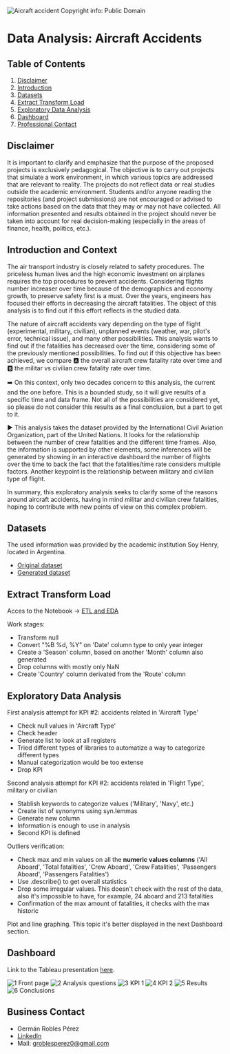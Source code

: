 ![Aicraft accident](https://github.com/GRP-777/Data_Analysis-Aircraft_Accidents/assets/132501854/77bfc388-ab09-4e88-8c54-0b02239110d8)
Copyright info:
Public Domain


# Data Analysis: Aircraft Accidents

## Table of Contents
1. [Disclaimer](#disclaimer)
2. [Introduction](#introduction)
3. [Datasets](#datasets)
4. [Extract Transform Load](#etl)
5. [Exploratory Data Analysis](#eda)
6. [Dashboard](#dashboard)
7. [Professional Contact](#contact)


  
## Disclaimer <a name="disclaimer"></a>

It is important to clarify and emphasize that the purpose of the proposed projects is exclusively pedagogical. The objective is to carry out projects that simulate a work environment, in which various topics are addressed that are relevant to reality. The projects do not reflect data or real studies outside the academic environment. Students and/or anyone reading the repositories (and project submissions) are not encouraged or advised to take actions based on the data that they may or may not have collected. All information presented and results obtained in the project should never be taken into account for real decision-making (especially in the areas of finance, health, politics, etc.).


## Introduction and Context <a name="introduction"></a>

The air transport industry is closely related to safety procedures. The priceless human lives and the high economic investment on airplanes requires the top procedures to prevent accidents. Considering flights number increaser over time because of the demographics and economy growth, to preserve safety first is a must. Over the years, engineers has focused their efforts in decreasing the aircraft fatalities. The object of this analysis is to find out if this effort reflects in the studied data. 

The nature of aircraft accidents vary depending on the type of flight (experimental, military, civilian), unplanned events (weather, war, pilot's error, technical issue), and many other possibilities. This analysis wants to find out if the fatalities has decreased over the time, considering some of the previously mentioned possibilities. To find out if this objective has been achieved, we compare :a: the overall aircraft crew fatality rate over time and :b: the militar vs civilian crew fatality rate over time.

:arrow_right: On this context, only two decades concern to this analysis, the current and the one before. This is a bounded study, so it will give results of a specific time and data frame. Not all of the possibilities are considered yet, so please do not consider this results as a final conclusion, but a part to get to it. 

:arrow_forward: This analysis takes the dataset provided by the International Civil Aviation Organization, part of the United Nations. It looks for the relationship between the number of crew fatalities and the different time frames. Also, the information is supported by other elements, some inferences will be generated by showing in an interactive dashboard the number of flights over the time to back the fact that the fatalities/time rate considers multiple factors. Another keypoint is the relationship between military and civilian type of flight. 

In summary, this exploratory analysis seeks to clarify some of the reasons around aircraft accidents, having in mind militar and civilian crew fatalities, hoping to contribute with new points of view on this complex problem.

## Datasets <a name="datasets"></a>

The used information was provided by the academic institution Soy Henry, located in Argentina.
- [Original dataset](https://github.com/GRP-777/Data_Analysis-Aircraft_Accidents/blob/master/AccidentesAviones.csv)
- [Generated dataset](https://github.com/GRP-777/Data_Analysis-Aircraft_Accidents/blob/master/AircraftAccidentsFinalF.csv)


## Extract Transform Load<a name="etl"></a>

Acces to the Notebook → [ETL and EDA](https://github.com/GRP-777/Data_Analysis-Aircraft_Accidents/blob/master/AA_ETL_EDA_Notebook.ipynb)

Work stages:
- Transform null
- Convert "%B %d, %Y" on 'Date' column type to only year integer
- Create a 'Season' column, based on another 'Month' column also generated
- Drop columns with mostly only NaN
- Create 'Country' column derivated from the 'Route' column

## Exploratory Data Analysis <a name="eda"></a>

First analysis attempt for KPI #2: accidents related in 'Aircraft Type'
- Check null values in 'Aircraft Type'
- Check header
- Generate list to look at all registers
- Tried different types of libraries to automatize a way to categorize different types
- Manual categorization would be too extense
- Drop KPI

Second analysis attempt for KPI #2: accidents related in 'Flight Type', military or civilian
- Stablish keywords to categorize values ('Military', 'Navy', etc.)
- Create list of synonyms using syn.lemmas
- Generate new column
- Information is enough to use in analysis
- Second KPI is defined

Outliers verification:
- Check max and min values on all the **numeric values columns** ('All Aboard', 'Total fatalities', 'Crew Aboard', 'Crew Fatalities', 'Passengers Aboard', 'Passengers Fatalities')
- Use .describe() to get overall statistics
- Drop some irregular values. This doesn't check with the rest of the data, also it's impossible to have, for example, 24 aboard and 213 fatalities
- Confirmation of the max amount of fatalities, it checks with the max historic
  
Plot and line graphing. This topic it's better displayed in the next Dashboard section.

## Dashboard <a name="dashboard"></a>

Link to the Tableau presentation [here](https://public.tableau.com/views/DataAnalysis-AircraftAccidentsGRP/CONCLUSIONS?:language=es-ES&:display_count=n&:origin=viz_share_link).

![1 Front page](https://github.com/GRP-777/Data_Analysis-Aircraft_Accidents/assets/132501854/9873d17c-520b-4b43-a744-4ac7598f800c)
![2 Analysis questions](https://github.com/GRP-777/Data_Analysis-Aircraft_Accidents/assets/132501854/1d98f92f-9c63-4954-aaf4-73b64e2fbc6b)
![3 KPI 1](https://github.com/GRP-777/Data_Analysis-Aircraft_Accidents/assets/132501854/0574612d-052b-4ebe-9a22-1bab7e2e15fd)
![4 KPI 2](https://github.com/GRP-777/Data_Analysis-Aircraft_Accidents/assets/132501854/b96f9262-db39-4777-8c87-decfcb0f0f81)
![5 Results](https://github.com/GRP-777/Data_Analysis-Aircraft_Accidents/assets/132501854/8955e2d5-197d-49a6-afc6-1a45d4af472d)
![6 Conclusions](https://github.com/GRP-777/Data_Analysis-Aircraft_Accidents/assets/132501854/71446c44-5f5a-49fe-934d-e2f892f1ce95)



## Business Contact <a name="contact"></a>
- Germán Robles Pérez
- [LinkedIn](https://www.linkedin.com/in/germ%C3%A1n-robles-p%C3%A9rez-4298b71b3/)
- Mail: groblesperez0@gmail.com






